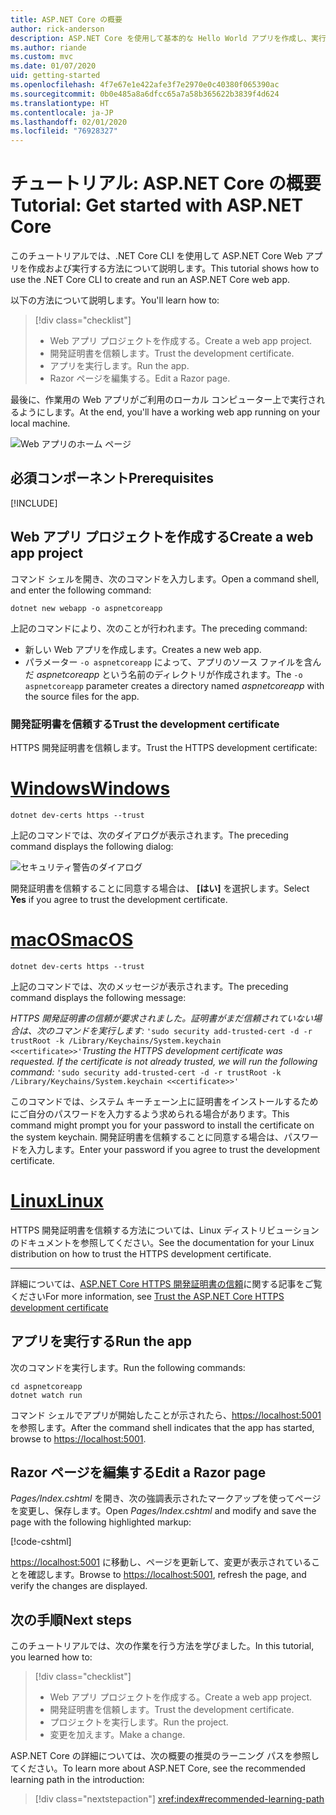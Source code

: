 ```yaml
---
title: ASP.NET Core の概要
author: rick-anderson
description: ASP.NET Core を使用して基本的な Hello World アプリを作成し、実行する簡単なチュートリアルです。
ms.author: riande
ms.custom: mvc
ms.date: 01/07/2020
uid: getting-started
ms.openlocfilehash: 4f7e67e1e422afe3f7e2970e0c40380f065390ac
ms.sourcegitcommit: 0b0e485a8a6dfcc65a7a58b365622b3839f4d624
ms.translationtype: HT
ms.contentlocale: ja-JP
ms.lasthandoff: 02/01/2020
ms.locfileid: "76928327"
---
```

# <a name="tutorial-get-started-with-aspnet-core"></a><span data-ttu-id="23e0f-103">チュートリアル: ASP.NET Core の概要</span><span class="sxs-lookup"><span data-stu-id="23e0f-103">Tutorial: Get started with ASP.NET Core</span></span>

<span data-ttu-id="23e0f-104">このチュートリアルでは、.NET Core CLI を使用して ASP.NET Core Web アプリを作成および実行する方法について説明します。</span><span class="sxs-lookup"><span data-stu-id="23e0f-104">This tutorial shows how to use the .NET Core CLI to create and run an ASP.NET Core web app.</span></span>

<span data-ttu-id="23e0f-105">以下の方法について説明します。</span><span class="sxs-lookup"><span data-stu-id="23e0f-105">You'll learn how to:</span></span>

> [!div class="checklist"]
> * <span data-ttu-id="23e0f-106">Web アプリ プロジェクトを作成する。</span><span class="sxs-lookup"><span data-stu-id="23e0f-106">Create a web app project.</span></span>
> * <span data-ttu-id="23e0f-107">開発証明書を信頼します。</span><span class="sxs-lookup"><span data-stu-id="23e0f-107">Trust the development certificate.</span></span>
> * <span data-ttu-id="23e0f-108">アプリを実行します。</span><span class="sxs-lookup"><span data-stu-id="23e0f-108">Run the app.</span></span>
> * <span data-ttu-id="23e0f-109">Razor ページを編集する。</span><span class="sxs-lookup"><span data-stu-id="23e0f-109">Edit a Razor page.</span></span>

<span data-ttu-id="23e0f-110">最後に、作業用の Web アプリがご利用のローカル コンピューター上で実行されるようにします。</span><span class="sxs-lookup"><span data-stu-id="23e0f-110">At the end, you'll have a working web app running on your local machine.</span></span>

![Web アプリのホーム ページ](_static/home-page.png)

## <a name="prerequisites"></a><span data-ttu-id="23e0f-112">必須コンポーネント</span><span class="sxs-lookup"><span data-stu-id="23e0f-112">Prerequisites</span></span>

[!INCLUDE[](~/includes/3.1-SDK.md)]

## <a name="create-a-web-app-project"></a><span data-ttu-id="23e0f-113">Web アプリ プロジェクトを作成する</span><span class="sxs-lookup"><span data-stu-id="23e0f-113">Create a web app project</span></span>

<span data-ttu-id="23e0f-114">コマンド シェルを開き、次のコマンドを入力します。</span><span class="sxs-lookup"><span data-stu-id="23e0f-114">Open a command shell, and enter the following command:</span></span>

```dotnetcli
dotnet new webapp -o aspnetcoreapp
```

<span data-ttu-id="23e0f-115">上記のコマンドにより、次のことが行われます。</span><span class="sxs-lookup"><span data-stu-id="23e0f-115">The preceding command:</span></span>

* <span data-ttu-id="23e0f-116">新しい Web アプリを作成します。</span><span class="sxs-lookup"><span data-stu-id="23e0f-116">Creates a new web app.</span></span>  
* <span data-ttu-id="23e0f-117">パラメーター `-o aspnetcoreapp` によって、アプリのソース ファイルを含んだ *aspnetcoreapp* という名前のディレクトリが作成されます。</span><span class="sxs-lookup"><span data-stu-id="23e0f-117">The `-o aspnetcoreapp` parameter creates a directory named *aspnetcoreapp* with the source files for the app.</span></span>

### <a name="trust-the-development-certificate"></a><span data-ttu-id="23e0f-118">開発証明書を信頼する</span><span class="sxs-lookup"><span data-stu-id="23e0f-118">Trust the development certificate</span></span>

<span data-ttu-id="23e0f-119">HTTPS 開発証明書を信頼します。</span><span class="sxs-lookup"><span data-stu-id="23e0f-119">Trust the HTTPS development certificate:</span></span>

# <a name="windowstabwindows"></a>[<span data-ttu-id="23e0f-120">Windows</span><span class="sxs-lookup"><span data-stu-id="23e0f-120">Windows</span></span>](#tab/windows)

```dotnetcli
dotnet dev-certs https --trust
```

<span data-ttu-id="23e0f-121">上記のコマンドでは、次のダイアログが表示されます。</span><span class="sxs-lookup"><span data-stu-id="23e0f-121">The preceding command displays the following dialog:</span></span>

![セキュリティ警告のダイアログ](~/getting-started/_static/cert.png)

<span data-ttu-id="23e0f-123">開発証明書を信頼することに同意する場合は、 **[はい]** を選択します。</span><span class="sxs-lookup"><span data-stu-id="23e0f-123">Select **Yes** if you agree to trust the development certificate.</span></span>

# <a name="macostabmacos"></a>[<span data-ttu-id="23e0f-124">macOS</span><span class="sxs-lookup"><span data-stu-id="23e0f-124">macOS</span></span>](#tab/macos)

```dotnetcli
dotnet dev-certs https --trust
```

<span data-ttu-id="23e0f-125">上記のコマンドでは、次のメッセージが表示されます。</span><span class="sxs-lookup"><span data-stu-id="23e0f-125">The preceding command displays the following message:</span></span>

<span data-ttu-id="23e0f-126">*HTTPS 開発証明書の信頼が要求されました。証明書がまだ信頼されていない場合は、次のコマンドを実行します:*  `'sudo security add-trusted-cert -d -r trustRoot -k /Library/Keychains/System.keychain <<certificate>>'`</span><span class="sxs-lookup"><span data-stu-id="23e0f-126">*Trusting the HTTPS development certificate was requested. If the certificate is not already trusted, we will run the following command:* `'sudo security add-trusted-cert -d -r trustRoot -k /Library/Keychains/System.keychain <<certificate>>'`</span></span>

<span data-ttu-id="23e0f-127">このコマンドでは、システム キーチェーン上に証明書をインストールするためにご自分のパスワードを入力するよう求められる場合があります。</span><span class="sxs-lookup"><span data-stu-id="23e0f-127">This command might prompt you for your password to install the certificate on the system keychain.</span></span> <span data-ttu-id="23e0f-128">開発証明書を信頼することに同意する場合は、パスワードを入力します。</span><span class="sxs-lookup"><span data-stu-id="23e0f-128">Enter your password if you agree to trust the development certificate.</span></span>

# <a name="linuxtablinux"></a>[<span data-ttu-id="23e0f-129">Linux</span><span class="sxs-lookup"><span data-stu-id="23e0f-129">Linux</span></span>](#tab/linux)

<span data-ttu-id="23e0f-130">HTTPS 開発証明書を信頼する方法については、Linux ディストリビューションのドキュメントを参照してください。</span><span class="sxs-lookup"><span data-stu-id="23e0f-130">See the documentation for your Linux distribution on how to trust the HTTPS development certificate.</span></span>

---

<span data-ttu-id="23e0f-131">詳細については、[ASP.NET Core HTTPS 開発証明書の信頼](xref:security/enforcing-ssl#trust-the-aspnet-core-https-development-certificate-on-windows-and-macos)に関する記事をご覧ください</span><span class="sxs-lookup"><span data-stu-id="23e0f-131">For more information, see [Trust the ASP.NET Core HTTPS development certificate](xref:security/enforcing-ssl#trust-the-aspnet-core-https-development-certificate-on-windows-and-macos)</span></span>

## <a name="run-the-app"></a><span data-ttu-id="23e0f-132">アプリを実行する</span><span class="sxs-lookup"><span data-stu-id="23e0f-132">Run the app</span></span>

<span data-ttu-id="23e0f-133">次のコマンドを実行します。</span><span class="sxs-lookup"><span data-stu-id="23e0f-133">Run the following commands:</span></span>

```dotnetcli
cd aspnetcoreapp
dotnet watch run
```

<span data-ttu-id="23e0f-134">コマンド シェルでアプリが開始したことが示されたら、[https://localhost:5001](https://localhost:5001) を参照します。</span><span class="sxs-lookup"><span data-stu-id="23e0f-134">After the command shell indicates that the app has started, browse to [https://localhost:5001](https://localhost:5001).</span></span>

## <a name="edit-a-razor-page"></a><span data-ttu-id="23e0f-135">Razor ページを編集する</span><span class="sxs-lookup"><span data-stu-id="23e0f-135">Edit a Razor page</span></span>

<span data-ttu-id="23e0f-136">*Pages/Index.cshtml* を開き、次の強調表示されたマークアップを使ってページを変更し、保存します。</span><span class="sxs-lookup"><span data-stu-id="23e0f-136">Open *Pages/Index.cshtml* and modify and save the page with the following highlighted markup:</span></span>

[!code-cshtml[](sample/index.cshtml?highlight=9)]

<span data-ttu-id="23e0f-137">[https://localhost:5001](https://localhost:5001) に移動し、ページを更新して、変更が表示されていることを確認します。</span><span class="sxs-lookup"><span data-stu-id="23e0f-137">Browse to [https://localhost:5001](https://localhost:5001), refresh the page, and verify the changes are displayed.</span></span>

## <a name="next-steps"></a><span data-ttu-id="23e0f-138">次の手順</span><span class="sxs-lookup"><span data-stu-id="23e0f-138">Next steps</span></span>

<span data-ttu-id="23e0f-139">このチュートリアルでは、次の作業を行う方法を学びました。</span><span class="sxs-lookup"><span data-stu-id="23e0f-139">In this tutorial, you learned how to:</span></span>

> [!div class="checklist"]
> * <span data-ttu-id="23e0f-140">Web アプリ プロジェクトを作成する。</span><span class="sxs-lookup"><span data-stu-id="23e0f-140">Create a web app project.</span></span>
> * <span data-ttu-id="23e0f-141">開発証明書を信頼します。</span><span class="sxs-lookup"><span data-stu-id="23e0f-141">Trust the development certificate.</span></span>
> * <span data-ttu-id="23e0f-142">プロジェクトを実行します。</span><span class="sxs-lookup"><span data-stu-id="23e0f-142">Run the project.</span></span>
> * <span data-ttu-id="23e0f-143">変更を加えます。</span><span class="sxs-lookup"><span data-stu-id="23e0f-143">Make a change.</span></span>

<span data-ttu-id="23e0f-144">ASP.NET Core の詳細については、次の概要の推奨のラーニング パスを参照してください。</span><span class="sxs-lookup"><span data-stu-id="23e0f-144">To learn more about ASP.NET Core, see the recommended learning path in the introduction:</span></span>

> [!div class="nextstepaction"]
> <xref:index#recommended-learning-path>
